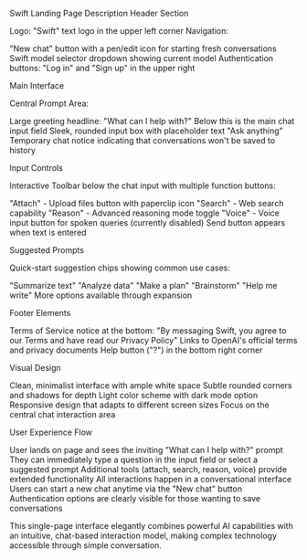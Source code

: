 Swift Landing Page Description
Header Section

Logo: "Swift" text logo in the upper left corner
Navigation:

"New chat" button with a pen/edit icon for starting fresh conversations
Swift model selector dropdown showing current model
Authentication buttons: "Log in" and "Sign up" in the upper right

Main Interface

Central Prompt Area:

Large greeting headline: "What can I help with?"
Below this is the main chat input field
Sleek, rounded input box with placeholder text "Ask anything"
Temporary chat notice indicating that conversations won't be saved to history

Input Controls

Interactive Toolbar below the chat input with multiple function buttons:

"Attach" - Upload files button with paperclip icon
"Search" - Web search capability
"Reason" - Advanced reasoning mode toggle
"Voice" - Voice input button for spoken queries (currently disabled)
Send button appears when text is entered

Suggested Prompts

Quick-start suggestion chips showing common use cases:

"Summarize text"
"Analyze data"
"Make a plan"
"Brainstorm"
"Help me write"
More options available through expansion

Footer Elements

Terms of Service notice at the bottom: "By messaging Swift, you agree to our Terms and have read our Privacy Policy"
Links to OpenAI's official terms and privacy documents
Help button ("?") in the bottom right corner

Visual Design

Clean, minimalist interface with ample white space
Subtle rounded corners and shadows for depth
Light color scheme with dark mode option
Responsive design that adapts to different screen sizes
Focus on the central chat interaction area

User Experience Flow

User lands on page and sees the inviting "What can I help with?" prompt
They can immediately type a question in the input field or select a suggested prompt
Additional tools (attach, search, reason, voice) provide extended functionality
All interactions happen in a conversational interface
Users can start a new chat anytime via the "New chat" button
Authentication options are clearly visible for those wanting to save conversations

This single-page interface elegantly combines powerful AI capabilities with an intuitive, chat-based interaction model, making complex technology accessible through simple conversation.
